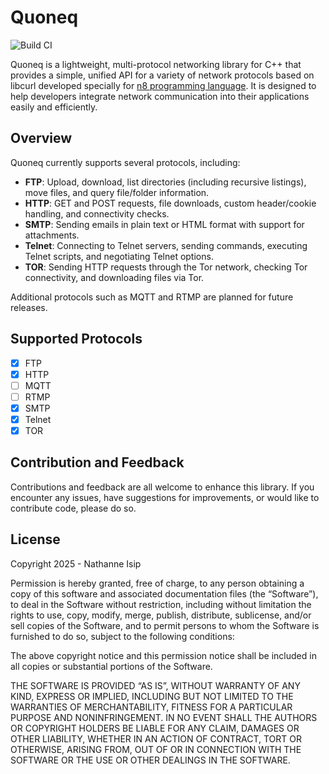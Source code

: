 # Quoneq

![Build CI](https://github.com/nthnn/quoneq/actions/workflows/build_ci.yml/badge.svg)

Quoneq is a lightweight, multi-protocol networking library for C++ that provides a simple, unified API for a variety of network protocols based on libcurl developed specially for [n8 programming language](https://github.com/n8lang/n8). It is designed to help developers integrate network communication into their applications easily and efficiently.

## Overview

Quoneq currently supports several protocols, including:
- **FTP**: Upload, download, list directories (including recursive listings), move files, and query file/folder information.
- **HTTP**: GET and POST requests, file downloads, custom header/cookie handling, and connectivity checks.
- **SMTP**: Sending emails in plain text or HTML format with support for attachments.
- **Telnet**: Connecting to Telnet servers, sending commands, executing Telnet scripts, and negotiating Telnet options.
- **TOR**: Sending HTTP requests through the Tor network, checking Tor connectivity, and downloading files via Tor.

Additional protocols such as MQTT and RTMP are planned for future releases.

## Supported Protocols

- [x] FTP
- [x] HTTP
- [ ] MQTT
- [ ] RTMP
- [x] SMTP
- [x] Telnet
- [x] TOR

## Contribution and Feedback

Contributions and feedback are all welcome to enhance this library. If you encounter any issues, have suggestions for improvements, or would like to contribute code, please do so.

## License

Copyright 2025 - Nathanne Isip

Permission is hereby granted, free of charge, to any person obtaining a copy of this software and associated documentation files (the “Software”), to deal in the Software without restriction, including without limitation the rights to use, copy, modify, merge, publish, distribute, sublicense, and/or sell copies of the Software, and to permit persons to whom the Software is furnished to do so, subject to the following conditions:

The above copyright notice and this permission notice shall be included in all copies or substantial portions of the Software.

THE SOFTWARE IS PROVIDED “AS IS”, WITHOUT WARRANTY OF ANY KIND, EXPRESS OR IMPLIED, INCLUDING BUT NOT LIMITED TO THE WARRANTIES OF MERCHANTABILITY, FITNESS FOR A PARTICULAR PURPOSE AND NONINFRINGEMENT. IN NO EVENT SHALL THE AUTHORS OR COPYRIGHT HOLDERS BE LIABLE FOR ANY CLAIM, DAMAGES OR OTHER LIABILITY, WHETHER IN AN ACTION OF CONTRACT, TORT OR OTHERWISE, ARISING FROM, OUT OF OR IN CONNECTION WITH THE SOFTWARE OR THE USE OR OTHER DEALINGS IN THE SOFTWARE.